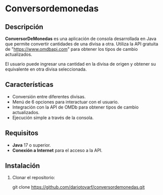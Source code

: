 # Conversordemonedas

## Descripción
**ConversorDeMonedas** es una aplicación de consola desarrollada en Java que permite convertir cantidades de una divisa a otra. Utiliza la API gratuita de "https://www.omdbapi.com" para obtener los tipos de cambio actualizados.

El usuario puede ingresar una cantidad en la divisa de origen y obtener su equivalente en otra divisa seleccionada.

## Características
- Conversión entre diferentes divisas.
- Menú de 6 opciones para interactuar con el usuario.
- Integración con la API de OMDb para obtener tipos de cambio actualizados.
- Ejecución simple a través de la consola.

## Requisitos
- **Java** 17 o superior.
- **Conexión a Internet** para el acceso a la API.

## Instalación
1. Clonar el repositorio:
   
   git clone https://github.com/dariotovarf/conversordemonedas.git
